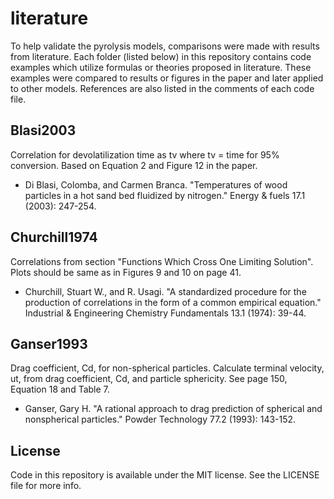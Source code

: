 # literature

To help validate the pyrolysis models, comparisons were made with results from literature. Each folder (listed below) in this repository contains code examples which utilize formulas or theories proposed in literature. These examples were compared to results or figures in the paper and later applied to other models. References are also listed in the comments of each code file.

## Blasi2003
Correlation for devolatilization time as tv where tv = time for 95% conversion. Based on Equation 2 and Figure 12 in the paper.
- Di Blasi, Colomba, and Carmen Branca. "Temperatures of wood particles in a hot sand bed fluidized by 
nitrogen." Energy & fuels 17.1 (2003): 247-254.

## Churchill1974
Correlations from section "Functions Which Cross One Limiting Solution". Plots should be same as in Figures 9 and 10 on page 41.
- Churchill, Stuart W., and R. Usagi. "A standardized procedure for the production of correlations in the form of a common empirical equation." Industrial & Engineering Chemistry Fundamentals 13.1 (1974): 39-44.

## Ganser1993
Drag coefficient, Cd, for non-spherical particles. Calculate terminal velocity, ut, from drag coefficient, Cd, and particle sphericity. See page 150, Equation 18 and Table 7.
- Ganser, Gary H. "A rational approach to drag prediction of spherical and nonspherical particles." Powder Technology 77.2 (1993): 143-152.

## License
Code in this repository is available under the MIT license. See the LICENSE file for more info.
